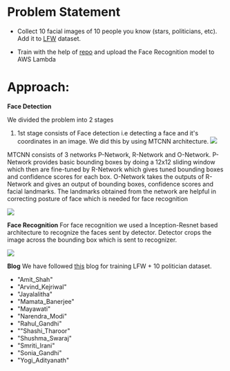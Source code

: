 # Problem Statement

- Collect 10 facial images of 10 people you know (stars, politicians, etc). Add it to [LFW](http://vis-www.cs.umass.edu/lfw/lfw-funneled.tgz) dataset. 

- Train with the help of [repo](https://github.com/davidsandberg/facenet) and upload the Face Recognition model to AWS Lambda

# Approach:

**Face Detection**

We divided the problem into 2 stages
1. 1st stage consists of Face detection i.e detecting a face and it's coordinates in an image. We did this by using MTCNN architecture.
![](https://miro.medium.com/max/2506/1*ICM3jnRB1unY6G5ZRGorfg.png)

MTCNN consists of 3 networks P-Network, R-Network and O-Network. P-Network provides basic bounding boxes by doing a 12x12 sliding window which then are fine-tuned by R-Network which gives tuned bounding boxes and confidence scores for each box. O-Network takes the outputs of R-Network and gives an output of bounding boxes, confidence scores and facial landmarks. 
The landmarks obtained from the network are helpful in correcting posture of face which is needed for face recognition

![](https://3qeqpr26caki16dnhd19sv6by6v-wpengine.netdna-ssl.com/wp-content/uploads/2019/03/Pipeline-for-the-Multi-Task-Cascaded-Convolutional-Neural-Network-862x1024.png)

**Face Recognition**
For face recognition we used a Inception-Resnet based architecture to recognize the faces sent by detector. Detector crops the image across the bounding box which is sent to recognizer.

![](https://1.bp.blogspot.com/-O7AznVGY9js/V8cV_wKKsMI/AAAAAAAABKQ/maO7n2w3dT4Pkcmk7wgGqiSX5FUW2sfZgCLcB/s1600/image00.png)

**Blog**
We have followed [this](https://towardsdatascience.com/finetune-a-facial-recognition-classifier-to-recognize-your-face-using-pytorch-d00a639d9a79) blog for training LFW + 10 politician dataset.

- "Amit_Shah"
- "Arvind_Kejriwal"
- "Jayalalitha"
-	"Mamata_Banerjee"
-	"Mayawati"
-	"Narendra_Modi"
-	"Rahul_Gandhi"
-	""Shashi_Tharoor"
-	"Shushma_Swaraj"
-	"Smriti_Irani"
-	"Sonia_Gandhi"
-	"Yogi_Adityanath"

